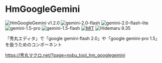 # HmGoogleGemini

![HmGoogleGemini v1.2.0](https://img.shields.io/badge/HmGoogleGemini-v1.2.0-6479ff.svg)
![gemini-2.0-flash](https://img.shields.io/badge/gemini-2.0_flash-6479ff.svg)
![gemini-2.0-flash-lite](https://img.shields.io/badge/gemini-2.0_flash_lite-6479ff.svg)
![gemini-1.5-pro](https://img.shields.io/badge/gemini-1.5_pro-6479ff.svg)
![gemini-1.5-flash](https://img.shields.io/badge/gemini-1.5_flash-6479ff.svg)
[![MIT](https://img.shields.io/badge/license-MIT-blue.svg?style=flat)](LICENSE)
![Hidemaru 9.35](https://img.shields.io/badge/Hidemaru-v9.35-6479ff.svg)

「秀丸エディタ」で「google gemini-flash 2.0」や「google gemini-pro 1.5」を扱うためのコンポーネント

https://秀丸マクロ.net/?page=nobu_tool_hm_googlegemini

